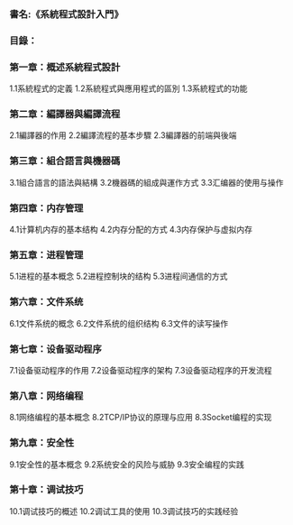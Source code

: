 ### 書名:《系統程式設計入門》

### 目錄：

### 第一章：概述系統程式設計

1.1系統程式的定義
1.2系統程式與應用程式的區別
1.3系統程式的功能

### 第二章：編譯器與編譯流程

2.1編譯器的作用
2.2編譯流程的基本步驟
2.3編譯器的前端與後端

### 第三章：組合語言與機器碼

3.1組合語言的語法與結構
3.2機器碼的組成與運作方式
3.3汇编器的使用与操作

### 第四章：内存管理

4.1计算机内存的基本结构
4.2内存分配的方式
4.3内存保护与虚拟内存

### 第五章：进程管理

5.1进程的基本概念
5.2进程控制块的结构
5.3进程间通信的方式

### 第六章：文件系统

6.1文件系统的概念
6.2文件系统的组织结构
6.3文件的读写操作

### 第七章：设备驱动程序

7.1设备驱动程序的作用
7.2设备驱动程序的架构
7.3设备驱动程序的开发流程

### 第八章：网络编程

8.1网络编程的基本概念
8.2TCP/IP协议的原理与应用
8.3Socket编程的实现

### 第九章：安全性

9.1安全性的基本概念
9.2系统安全的风险与威胁
9.3安全编程的实践

### 第十章：调试技巧

10.1调试技巧的概述
10.2调试工具的使用
10.3调试技巧的实践经验



